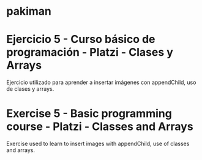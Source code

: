 # pakiman
# Ejercicio 5 - Curso básico de programación - Platzi - Clases y Arrays

 Ejercicio utilizado para aprender a insertar imágenes con appendChild, uso de clases y arrays.
 
 # Exercise 5 - Basic programming course - Platzi - Classes and Arrays

Exercise used to learn to insert images with appendChild, use of classes and arrays.
